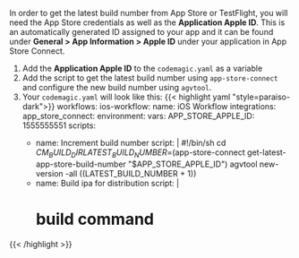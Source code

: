 
In order to get the latest build number from App Store or TestFlight, you will need the App Store credentials as well as the **Application Apple ID**. This is an automatically generated ID assigned to your app and it can be found under **General > App Information > Apple ID** under your application in App Store Connect.

1. Add the **Application Apple ID** to the `codemagic.yaml` as a variable
2. Add the script to get the latest build number using `app-store-connect` and configure the new build number using `agvtool`.
3. Your `codemagic.yaml` will look like this:
{{< highlight yaml "style=paraiso-dark">}}
workflows:
  ios-workflow:
    name: iOS Workflow
    integrations:
      app_store_connect: <App Store Connect API key name>
    environment:
      vars:
        APP_STORE_APPLE_ID: 1555555551
    scripts:
      - name: Increment build number
        script: | 
          #!/bin/sh
          cd $CM_BUILD_DIR
          LATEST_BUILD_NUMBER=$(app-store-connect get-latest-app-store-build-number "$APP_STORE_APPLE_ID")
          agvtool new-version -all $(($LATEST_BUILD_NUMBER + 1))
      - name: Build ipa for distribution
      script: | 
        # build command
{{< /highlight >}}
